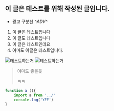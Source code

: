 ## 이 글은 테스트를 위해 작성된 글입니다.


- 광고 구분선
*^*ADV*^*

1. 이 글은 테스트입니다
2. 이 글도 테스트입니다
3. 이 글은 테스트인데요
4. 아마도 이글은 테스트입니다.

<img src="/img/test.png" alt="테스트하는거">
<img src="/img/test.jpg" alt="테스트하는거">


> 아마도 좋을듯
>
> ㅋㅋ

``` js
function a (){
    import a from '../'
    console.log('YEE')
}

```